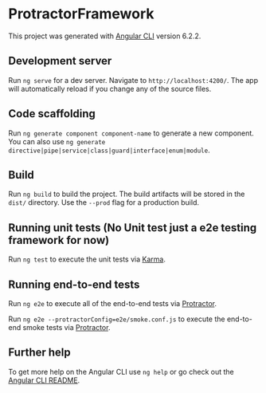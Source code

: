 # ProtractorFramework

This project was generated with [Angular CLI](https://github.com/angular/angular-cli) version 6.2.2.

## Development server

Run `ng serve` for a dev server. Navigate to `http://localhost:4200/`. The app will automatically reload if you change any of the source files.

## Code scaffolding

Run `ng generate component component-name` to generate a new component. You can also use `ng generate directive|pipe|service|class|guard|interface|enum|module`.

## Build

Run `ng build` to build the project. The build artifacts will be stored in the `dist/` directory. Use the `--prod` flag for a production build.

## Running unit tests (No Unit test just a e2e testing framework for now)

Run `ng test` to execute the unit tests via [Karma](https://karma-runner.github.io).

## Running end-to-end tests

Run `ng e2e` to execute all of the end-to-end tests via [Protractor](http://www.protractortest.org/).

Run `ng e2e --protractorConfig=e2e/smoke.conf.js` to execute the end-to-end smoke tests via [Protractor](http://www.protractortest.org/).

## Further help

To get more help on the Angular CLI use `ng help` or go check out the [Angular CLI README](https://github.com/angular/angular-cli/blob/master/README.md).
